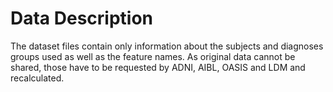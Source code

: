 # Data Description
The dataset files contain only information about the subjects and diagnoses groups used as well as the feature names. As original data cannot be shared, those have to be requested by ADNI, AIBL, OASIS and LDM and recalculated. 
